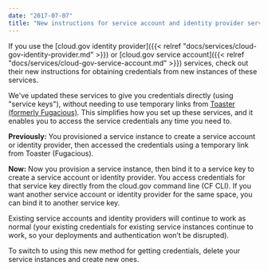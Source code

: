 ```yaml
---
date: "2017-07-07"
title: "New instructions for service account and identity provider services"
---
```


If you use the [cloud.gov identity provider]({{< relref "docs/services/cloud-gov-identity-provider.md" >}})
or [cloud.gov service account]({{< relref "docs/services/cloud-gov-service-account.md" >}}) services, check out their new instructions for obtaining credentials from new instances of these services.

We've updated these services to give you credentials directly (using "service keys"), without needing to use temporary links from [Toaster (formerly Fugacious)](https://fugacious.18f.gov/). This simplifies how you set up these services, and it enables you to access the service credentials any time you need to.

**Previously:** You provisioned a service instance to create a service account or identity provider, then accessed the credentials using a temporary link from Toaster (Fugacious).

**Now:** Now you provision a service instance, then bind it to a service key to create a service account or identity provider. You access credentials for that service key directly from the cloud.gov command line (CF CLI). If you want another service account or identity provider for the same space, you can bind it to another service key.

Existing service accounts and identity providers will continue to work as normal (your existing credentials for existing service instances continue to work, so your deployments and authentication won’t be disrupted).

To switch to using this new method for getting credentials, delete your service instances and create new ones.

